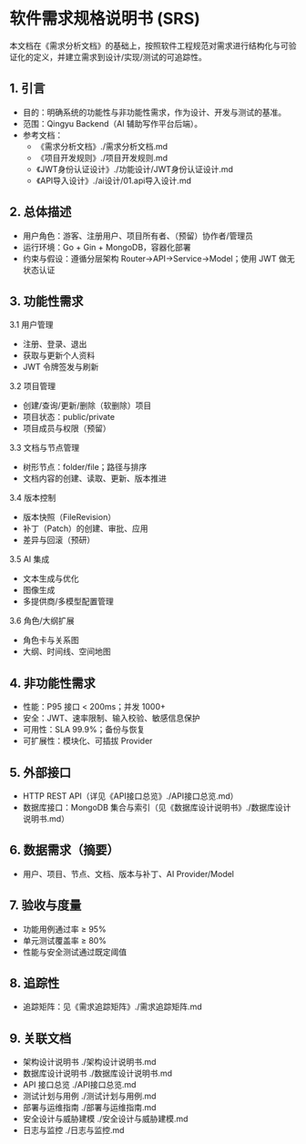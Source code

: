 # 软件需求规格说明书 (SRS)

本文档在《需求分析文档》的基础上，按照软件工程规范对需求进行结构化与可验证化的定义，并建立需求到设计/实现/测试的可追踪性。

## 1. 引言
- 目的：明确系统的功能性与非功能性需求，作为设计、开发与测试的基准。
- 范围：Qingyu Backend（AI 辅助写作平台后端）。
- 参考文档：
  - 《需求分析文档》./需求分析文档.md
  - 《项目开发规则》./项目开发规则.md
  - 《JWT身份认证设计》./功能设计/JWT身份认证设计.md
  - 《API导入设计》./ai设计/01.api导入设计.md

## 2. 总体描述
- 用户角色：游客、注册用户、项目所有者、（预留）协作者/管理员
- 运行环境：Go + Gin + MongoDB，容器化部署
- 约束与假设：遵循分层架构 Router→API→Service→Model；使用 JWT 做无状态认证

## 3. 功能性需求
3.1 用户管理
- 注册、登录、退出
- 获取与更新个人资料
- JWT 令牌签发与刷新

3.2 项目管理
- 创建/查询/更新/删除（软删除）项目
- 项目状态：public/private
- 项目成员与权限（预留）

3.3 文档与节点管理
- 树形节点：folder/file；路径与排序
- 文档内容的创建、读取、更新、版本推进

3.4 版本控制
- 版本快照（FileRevision）
- 补丁（Patch）的创建、审批、应用
- 差异与回滚（预研）

3.5 AI 集成
- 文本生成与优化
- 图像生成
- 多提供商/多模型配置管理

3.6 角色/大纲扩展
- 角色卡与关系图
- 大纲、时间线、空间地图

## 4. 非功能性需求
- 性能：P95 接口 < 200ms；并发 1000+
- 安全：JWT、速率限制、输入校验、敏感信息保护
- 可用性：SLA 99.9%；备份与恢复
- 可扩展性：模块化、可插拔 Provider

## 5. 外部接口
- HTTP REST API（详见《API接口总览》./API接口总览.md）
- 数据库接口：MongoDB 集合与索引（见《数据库设计说明书》./数据库设计说明书.md）

## 6. 数据需求（摘要）
- 用户、项目、节点、文档、版本与补丁、AI Provider/Model

## 7. 验收与度量
- 功能用例通过率 ≥ 95%
- 单元测试覆盖率 ≥ 80%
- 性能与安全测试通过既定阈值

## 8. 追踪性
- 追踪矩阵：见《需求追踪矩阵》./需求追踪矩阵.md

## 9. 关联文档
- 架构设计说明书 ./架构设计说明书.md
- 数据库设计说明书 ./数据库设计说明书.md
- API 接口总览 ./API接口总览.md
- 测试计划与用例 ./测试计划与用例.md
- 部署与运维指南 ./部署与运维指南.md
- 安全设计与威胁建模 ./安全设计与威胁建模.md
- 日志与监控 ./日志与监控.md